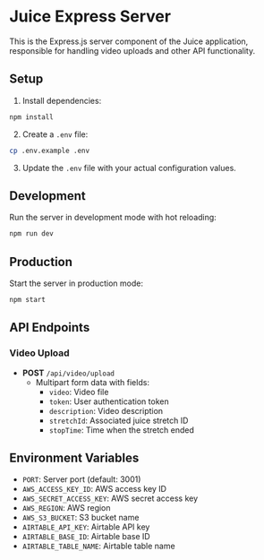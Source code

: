 # Juice Express Server

This is the Express.js server component of the Juice application, responsible for handling video uploads and other API functionality.

## Setup

1. Install dependencies:
```bash
npm install
```

2. Create a `.env` file:
```bash
cp .env.example .env
```

3. Update the `.env` file with your actual configuration values.

## Development

Run the server in development mode with hot reloading:
```bash
npm run dev
```

## Production

Start the server in production mode:
```bash
npm start
```

## API Endpoints

### Video Upload
- **POST** `/api/video/upload`
  - Multipart form data with fields:
    - `video`: Video file
    - `token`: User authentication token
    - `description`: Video description
    - `stretchId`: Associated juice stretch ID
    - `stopTime`: Time when the stretch ended

## Environment Variables

- `PORT`: Server port (default: 3001)
- `AWS_ACCESS_KEY_ID`: AWS access key ID
- `AWS_SECRET_ACCESS_KEY`: AWS secret access key
- `AWS_REGION`: AWS region
- `AWS_S3_BUCKET`: S3 bucket name
- `AIRTABLE_API_KEY`: Airtable API key
- `AIRTABLE_BASE_ID`: Airtable base ID
- `AIRTABLE_TABLE_NAME`: Airtable table name 